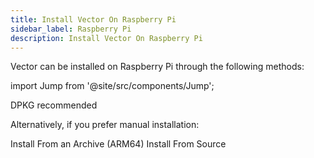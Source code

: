 ```yaml
---
title: Install Vector On Raspberry Pi
sidebar_label: Raspberry Pi
description: Install Vector On Raspberry Pi
---
```


Vector can be installed on Raspberry Pi through the following methods:

import Jump from '@site/src/components/Jump';

<Jump to="/docs/setup/installation/package-managers/dpkg">
  <i className="feather icon-package"></i> DPKG <span class="badge badge--primary">recommended</span>
</Jump>

Alternatively, if you prefer manual installation:

<Jump to="/docs/setup/installation/manual/from-archives?os=linux_arm64" size="sm">
  <i className="feather icon-terminal"></i> Install From an Archive (ARM64)
</Jump>
<Jump to="/docs/setup/installation/manual/from-source" size="sm">
  <i className="feather icon-terminal"></i> Install From Source
</Jump>



